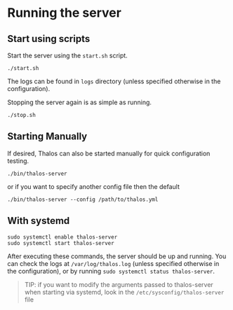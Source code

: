 # Running the server

## Start using scripts

Start the server using the `start.sh` script.

```shell
./start.sh
```

The logs can be found in `logs` directory (unless specified otherwise in the configuration).

Stopping the server again is as simple as running.

```shell
./stop.sh
```

## Starting Manually

If desired, Thalos can also be started manually for quick configuration testing.

```shell
./bin/thalos-server
```

or if you want to specify another config file then the default

```shell
./bin/thalos-server --config /path/to/thalos.yml
```

## With systemd

```shell
sudo systemctl enable thalos-server
sudo systemctl start thalos-server
```

After executing these commands, the server should be up and running.
You can check the logs at `/var/log/thalos.log` (unless specified otherwise in the configuration), or by running `sudo systemctl status thalos-server`.

> TIP: if you want to modify the arguments passed to thalos-server when starting
  via systemd, look in the `/etc/sysconfig/thalos-server` file

